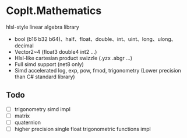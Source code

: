 # Coplt.Mathematics

hlsl-style linear algebra library

- bool (b16 b32 b64)、half、float、double、int、uint、long、ulong、decimal
- Vector2~4 (float3 double4 int2 ...)
- Hlsl-like cartesian product swizzle (.yzx .abgr ...)
- Full simd support (net8 only)
- Simd accelerated log, exp, pow, fmod, trigonometry (Lower precision than C# standard library)

## Todo
- [ ] trigonometry simd impl
- [ ] matrix
- [ ] quaternion
- [ ] higher precision single float trigonometric functions impl
